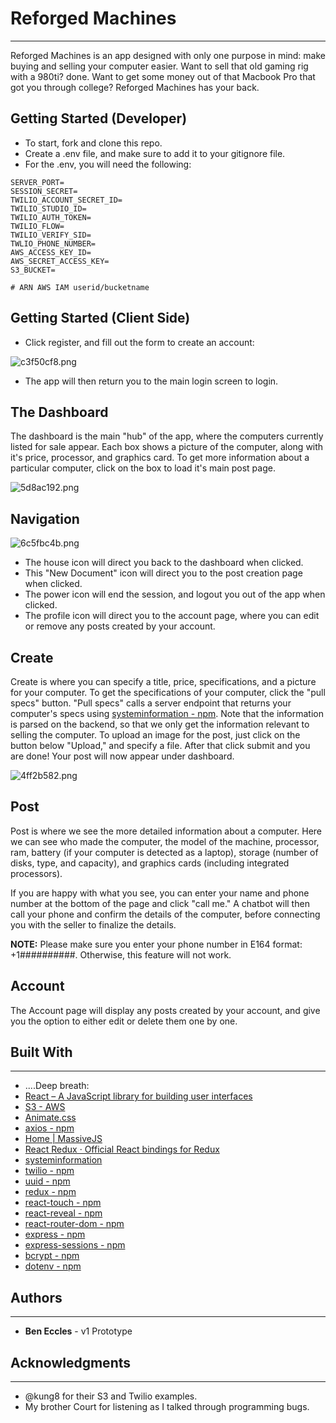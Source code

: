 # Reforged Machines
___

Reforged Machines is an app designed with only one purpose in mind: make buying and selling your computer easier. Want to sell that old gaming rig with a 980ti? done. Want to get some money out of that Macbook Pro that got you through college? Reforged Machines has your back.

## Getting Started (Developer)
 - To start, fork and clone this repo.
 - Create a .env file, and make sure to add it to your gitignore file.
 - For the .env, you will need the following:

```
SERVER_PORT=
SESSION_SECRET=
TWILIO_ACCOUNT_SECRET_ID=
TWILIO_STUDIO_ID=
TWILIO_AUTH_TOKEN=
TWILIO_FLOW=
TWILIO_VERIFY_SID=
TWLIO_PHONE_NUMBER=
AWS_ACCESS_KEY_ID=
AWS_SECRET_ACCESS_KEY=
S3_BUCKET=

# ARN AWS IAM userid/bucketname
```
## Getting Started (Client Side)

- Click register, and fill out the form to create an account:

![c3f50cf8.png](./screenshots/register.png)

- The app will then return you to the main login screen to login.


## The Dashboard

The dashboard is the main "hub" of the app, where the computers currently listed for sale appear. Each box shows a picture of the computer, along with it's price, processor, and graphics card. To get more information about a particular computer, click on the box to load it's main post page.

![5d8ac192.png](./screenshots/Dash.png)

## Navigation

![6c5fbc4b.png](./screenshots/NavBar.png) 
- The house icon will direct you back to the dashboard when clicked.
- This "New Document" icon will direct you to the post creation page when clicked.
- The power icon will end the session, and logout you out of the app when clicked.
- The profile icon will direct you to the account page, where you can edit or remove any posts created by your account.

## Create

Create is where you can specify a title, price, specifications, and a picture for your computer. To get the specifications of your computer, click the "pull specs" button. "Pull specs" calls a server endpoint that returns your computer's specs using [systeminformation - npm](https://www.npmjs.com/package/systeminformation). Note that the information is parsed on the backend, so that we only get the information relevant to selling the computer. To upload an image for the post, just click on the button below "Upload," and specify a file. After that click submit and you are done! Your post will now appear under dashboard.

![4ff2b582.png](./screenshots/Create.png)

## Post

Post is where we see the more detailed information about a computer. Here we can see who made the computer, the model of the machine, processor, ram, battery (if your computer is detected as a laptop), storage (number of disks, type, and capacity), and graphics cards (including integrated processors).

If you are happy with what you see, you can enter your name and phone number at the bottom of the page and click "call me." A chatbot will then call your phone and confirm the details of the computer, before connecting you with the seller to finalize the details.

**NOTE:** Please make sure you enter your phone number in E164 format: +1##########. Otherwise, this feature will not work.

## Account

The Account page will display any posts created by your account, and give you the option to either edit or delete them one by one.


## Built With
___
 - ....Deep breath:
 - [React – A JavaScript library for building user interfaces](https://reactjs.org/)
 - [S3 - AWS](https://aws.amazon.com/tools/)
 - [Animate.css](https://daneden.github.io/animate.css/)
 - [axios - npm](https://www.npmjs.com/package/axios)
 - [Home \| MassiveJS](https://massivejs.org/)
 - [React Redux · Official React bindings for Redux](https://react-redux.js.org/)
 - [systeminformation](https://systeminformation.io/)
 - [twilio - npm](https://www.npmjs.com/package/twilio)
 - [uuid - npm](https://www.npmjs.com/package/uuid)
 - [redux - npm](https://www.npmjs.com/package/redux)
 - [react-touch - npm](https://www.npmjs.com/package/react-touch)
 - [react-reveal - npm](https://www.npmjs.com/package/react-reveal)
 - [react-router-dom - npm](https://www.npmjs.com/package/react-router-dom)
 - [express - npm](https://www.npmjs.com/package/express)
 - [express-sessions - npm](https://www.npmjs.com/package/express-sessions)
 - [bcrypt - npm](https://www.npmjs.com/package/bcrypt)
 - [dotenv - npm](https://www.npmjs.com/package/dotenv)

## Authors
___

- **Ben Eccles** - v1 Prototype


## Acknowledgments
___
- @kung8 for their S3 and Twilio examples.
- My brother Court for listening as I talked through programming bugs.




